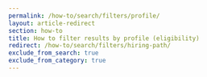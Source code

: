 ```yaml
---
permalink: /how-to/search/filters/profile/
layout: article-redirect
section: how-to
title: How to filter results by profile (eligibility)
redirect: /how-to/search/filters/hiring-path/
exclude_from_search: true
exclude_from_category: true
---
```

